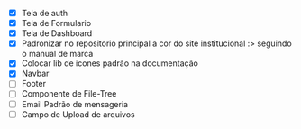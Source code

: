 
- [x] Tela de auth
- [x] Tela de Formulario
- [x] Tela de Dashboard
- [x] Padronizar no repositorio principal a cor do site institucional :> seguindo o manual de marca
- [x] Colocar lib de icones padrão na documentação
- [x] Navbar
- [ ] Footer
- [ ] Componente de File-Tree
- [ ] Email Padrão de mensageria
- [ ] Campo de Upload de arquivos